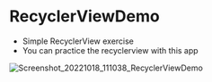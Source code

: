 # RecyclerViewDemo
- Simple RecyclerView exercise
- You can practice the recyclerview with this app

![Screenshot_20221018_111038_RecyclerViewDemo](https://user-images.githubusercontent.com/74590627/196389434-09eb0576-e262-42a7-99d8-e9fc9a487270.jpg)
